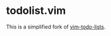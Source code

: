 todolist.vim
============

This is a simplified fork of [vim-todo-lists](https://github.com/aserebryakov/vim-todo-lists).
